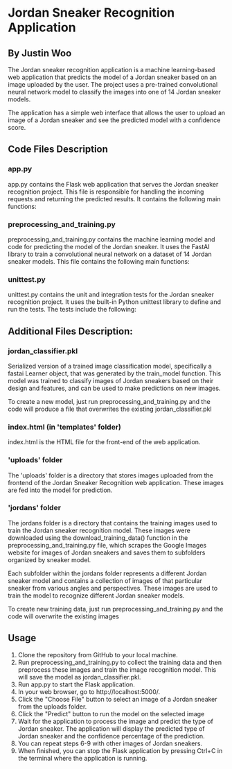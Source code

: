 # Jordan Sneaker Recognition Application 
## By Justin Woo

The Jordan sneaker recognition application is a machine learning-based web application that predicts the model of a Jordan sneaker based on an image uploaded by the user. The project uses a pre-trained convolutional neural network model to classify the images into one of 14 Jordan sneaker models.

The application has a simple web interface that allows the user to upload an image of a Jordan sneaker and see the predicted model with a confidence score.

## Code Files Description
### app.py

app.py contains the Flask web application that serves the Jordan sneaker recognition project. This file is responsible for handling the incoming requests and returning the predicted results. It contains the following main functions:

### preprocessing_and_training.py
preprocessing_and_training.py contains the machine learning model and code for predicting the model of the Jordan sneaker. It uses the FastAI library to train a convolutional neural network on a dataset of 14 Jordan sneaker models. This file contains the following main functions:

### unittest.py
unittest.py contains the unit and integration tests for the Jordan sneaker recognition project. It uses the built-in Python unittest library to define and run the tests. The tests include the following:

## Additional Files Description:
### jordan_classifier.pkl
Serialized version of a trained image classification model, specifically a fastai Learner object, that was generated by the train_model function. This model was trained to classify images of Jordan sneakers based on their design and features, and can be used to make predictions on new images. 

To create a new model, just run preprocessing_and_training.py and the code will produce a file that overwrites the existing jordan_classifier.pkl

### index.html (in 'templates' folder)
index.html is the HTML file for the front-end of the web application.

### 'uploads' folder
The 'uploads' folder is a directory that stores images uploaded from the frontend of the Jordan Sneaker Recognition web application. These images are fed into the model for prediction.

### 'jordans' folder
The jordans folder is a directory that contains the training images used to train the Jordan sneaker recognition model. These images were downloaded using the download_training_data() function in the preprocessing_and_training.py file, which scrapes the Google Images website for images of Jordan sneakers and saves them to subfolders organized by sneaker model.

Each subfolder within the jordans folder represents a different Jordan sneaker model and contains a collection of images of that particular sneaker from various angles and perspectives. These images are used to train the model to recognize different Jordan sneaker models.

To create new training data, just run preprocessing_and_training.py and the code will overwrite the existing images 

## Usage

1. Clone the repository from GitHub to your local machine.
2. Run preprocessing_and_training.py to collect the training data and then preprocess these images and train the image recognition model. This will save the model as jordan_classifier.pkl.
3. Run app.py to start the Flask application.
4. In your web browser, go to http://localhost:5000/.
5. Click the "Choose File" button to select an image of a Jordan sneaker from the uploads folder.
6. Click the "Predict" button to run the model on the selected image
7. Wait for the application to process the image and predict the type of Jordan sneaker. The application will display the predicted type of Jordan sneaker and the confidence percentage of the prediction.
8. You can repeat steps 6-9 with other images of Jordan sneakers.
9. When finished, you can stop the Flask application by pressing Ctrl+C in the terminal where the application is running.



